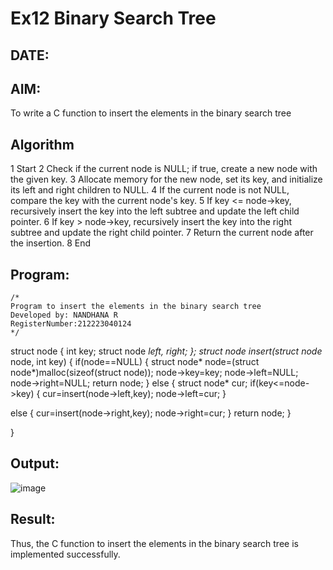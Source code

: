# Ex12 Binary Search Tree
## DATE:
## AIM:
To write a C function to insert the elements in the binary search tree

## Algorithm
1 Start
2 Check if the current node is NULL; if true, create a new node with the given key.
3 Allocate memory for the new node, set its key, and initialize its left and right children to NULL.
4 If the current node is not NULL, compare the key with the current node's key.
5 If key <= node->key, recursively insert the key into the left subtree and update the left child pointer.
6 If key > node->key, recursively insert the key into the right subtree and update the right child pointer.
7 Return the current node after the insertion.
8 End
## Program:
```
/*
Program to insert the elements in the binary search tree
Developed by: NANDHANA R
RegisterNumber:212223040124  
*/
```
struct node { 
int key; 
struct node *left, *right; 
}; 
struct node* insert(struct node* node, int key) 
{ 
if(node==NULL) 
{ 
struct node* node=(struct node*)malloc(sizeof(struct node)); 
node->key=key; 
node->left=NULL; 
node->right=NULL; 
return node; 
} 
else 
{ 
struct node* cur; 
if(key<=node->key) 
{ 
cur=insert(node->left,key); 
node->left=cur; 
} 
  
  
else 
{ 
cur=insert(node->right,key); 
node->right=cur; 
} 
return node; 
} 
 
} 

## Output:

![image](https://github.com/user-attachments/assets/8b1dcf56-6937-4521-bb47-560d6b2066a0)




## Result:
Thus, the C function to insert the elements in the binary search tree is implemented successfully.
